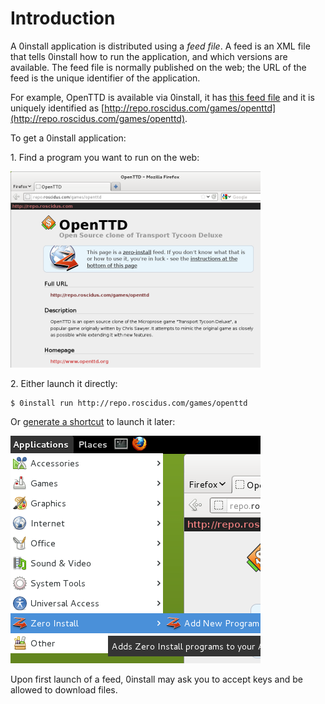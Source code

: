 # Introduction

A 0install application is distributed using a _feed file_. A feed is an XML file that tells 0install how to run the application, and which versions are available. The feed file is normally published on the web; the URL of the feed is the unique identifier of the application.

For example, OpenTTD is available via 0install, it has [this feed file](http://repo.roscidus.com/games/openttd) and it is uniquely identified as [http://repo.roscidus.com/games/openttd](http://repo.roscidus.com/games/openttd).

To get a 0install application:

1\. Find a program you want to run on the web:
    
![](../img/screens/find-url.png)
    
2\. Either launch it directly:
    
```shell
$ 0install run http://repo.roscidus.com/games/openttd
```
    
Or [generate a shortcut](making-shortcuts.md) to launch it later:
    
![](../img/screens/add-url.png)
    
Upon first launch of a feed, 0install may ask you to accept keys and be allowed to download files.
